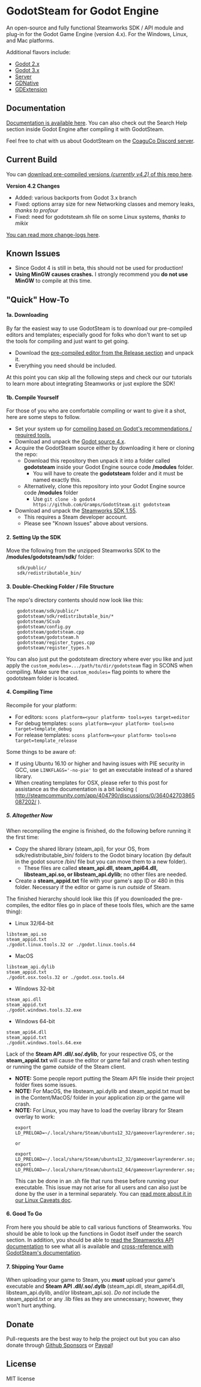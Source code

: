 # GodotSteam for Godot Engine
An open-source and fully functional Steamworks SDK / API module and plug-in for the Godot Game Engine (version 4.x). For the Windows, Linux, and Mac platforms.

Additional flavors include:
- [Godot 2.x](https://github.com/Gramps/GodotSteam/tree/godot2)
- [Godot 3.x](https://github.com/Gramps/GodotSteam/tree/master)
- [Server](https://github.com/Gramps/GodotSteam/tree/server)
- [GDNative](https://github.com/Gramps/GodotSteam/tree/gdnative)
- [GDExtension](https://github.com/Gramps/GodotSteam/tree/gdextension)

Documentation
----------
[Documentation is available here](https://godotsteam.com/). You can also check out the Search Help section inside Godot Engine after compiling it with GodotSteam.

Feel free to chat with us about GodotSteam on the [CoaguCo Discord server](https://discord.gg/SJRSq6K).

Current Build
----------
You can [download pre-compiled versions _(currently v4.2)_ of this repo here](https://github.com/Gramps/GodotSteam/releases).

**Version 4.2 Changes**
- Added: various backports from Godot 3.x branch
- Fixed: options array size for new Networking classes and memory leaks, _thanks to profour_
- Fixed: need for godotsteam.sh file on some Linux systems, _thanks to mikix_

[You can read more change-logs here](https://godotsteam.com/changelog/godot4/).

Known Issues
----------
- Since Godot 4 is still in beta, this should not be used for production!
- **Using MinGW causes crashes.** I strongly recommend you **do not use MinGW** to compile at this time.

"Quick" How-To
----------
#### 1a. Downloading
By far the easiest way to use GodotSteam is to download our pre-compiled editors and templates; especially good for folks who don't want to set up the tools for compiling and just want to get going.
- Download the [pre-compiled editor from the Release section](https://github.com/Gramps/GodotSteam/releases) and unpack it.
- Everything you need should be included.

At this point you can skip all the following steps and check our our tutorials to learn more about integrating Steamworks or just explore the SDK!

#### 1b. Compile Yourself
For those of you who are comfortable compiling or want to give it a shot, here are some steps to follow.
- Set your system up for [compiling based on Godot's recommendations / required tools.](https://docs.godotengine.org/en/stable/development/compiling/index.html)
- Download and unpack the [Godot source 4.x](https://github.com/godotengine/godot).
- Acquire the GodotSteam source either by downloading it here or cloning the repo:
  - Download this repository then unpack it into a folder called **godotsteam** inside your Godot Engine source code **/modules** folder.
    - You will have to create the **godotsteam** folder and it must be named exactly this.
  - Alternatively, clone this repository into your Godot Engine source code **/modules** folder
    - Use ````git clone -b godot4 https://github.com/Gramps/GodotSteam.git godotsteam````
- Download and unpack the [Steamworks SDK 1.55](https://partner.steamgames.com).
  - This requires a Steam developer account.
  - Please see "Known Issues" above about versions.


#### 2. Setting Up the SDK
Move the following from the unzipped Steamworks SDK to the **/modules/godotsteam/sdk/** folder:
````
    sdk/public/
    sdk/redistributable_bin/
````

#### 3. Double-Checking Folder / File Structure
The repo's directory contents should now look like this:
````
    godotsteam/sdk/public/*
    godotsteam/sdk/redistributable_bin/*
    godotsteam/SCsub
    godotsteam/config.py
    godotsteam/godotsteam.cpp
    godotsteam/godotsteam.h
    godotsteam/register_types.cpp
    godotsteam/register_types.h
````

You can also just put the godotsteam directory where ever you like and just apply the ````custom_modules=.../path/to/dir/godotsteam```` flag in SCONS when compiling.  Make sure the ````custom_modules=```` flag points to where the godotsteam folder is located.

#### 4. Compiling Time
Recompile for your platform:
  - For editors: ````scons platform=<your platform> tools=yes target=editor````
  - For debug templates: ````scons platform=<your platform> tools=no target=template_debug````
  - For release templates: ````scons platform=<your platform> tools=no target=template_release````

Some things to be aware of:
- If using Ubuntu 16.10 or higher and having issues with PIE security in GCC, use ````LINKFLAGS='-no-pie'```` to get an executable instead of a shared library.
- When creating templates for OSX, please refer to this post for assistance as the documentation is a bit lacking ( http://steamcommunity.com/app/404790/discussions/0/364042703865087202/ ).

##### 5. Altogether Now
When recompiling the engine is finished, do the following before running it the first time:
  - Copy the shared library (steam_api), for your OS, from sdk/redistributable_bin/ folders to the Godot binary location (by default in the godot source /bin/ file but you can move them to a new folder).
    - These files are called **steam_api.dll, steam_api64.dll, libsteam_api.so, or libsteam_api.dylib**; no other files are needed.
  - Create a **steam_appid.txt** file with your game's app ID or 480 in this folder.  Necessary if the editor or game is run _outside_ of Steam.

The finished hierarchy should look like this (if you downloaded the pre-compiles, the editor files go in place of these tools files, which are the same thing):
  - Linux 32/64-bit
  ```
  libsteam_api.so
  steam_appid.txt
  ./godot.linux.tools.32 or ./godot.linux.tools.64
  ```
  - MacOS
  ```
  libsteam_api.dylib
  steam_appid.txt
  ./godot.osx.tools.32 or ./godot.osx.tools.64
  ```
  - Windows 32-bit
  ```
  steam_api.dll
  steam_appid.txt
  ./godot.windows.tools.32.exe
  ```
  - Windows 64-bit
  ```
  steam_api64.dll
  steam_appid.txt
  ./godot.windows.tools.64.exe
  ```

Lack of the **Steam API .dll/.so/.dylib**, for your respective OS, or the **steam_appid.txt** will cause the editor or game fail and crash when testing or running the game _outside_ of the Steam client.
- **NOTE:** Some people report putting the Steam API file inside their project folder fixes some issues.
- **NOTE:** For MacOS, the libsteam_api.dylib and steam_appid.txt must be in the Content/MacOS/ folder in your application zip or the game will crash.
- **NOTE:** For Linux, you may have to load the overlay library for Steam overlay to work:
  ```
  export LD_PRELOAD=~/.local/share/Steam/ubuntu12_32/gameoverlayrenderer.so;~/.local/share/Steam/ubuntu12_64/gameoverlayrenderer.so
  
  or 
  
  export LD_PRELOAD=~/.local/share/Steam/ubuntu12_32/gameoverlayrenderer.so;
  export LD_PRELOAD=~/.local/share/Steam/ubuntu12_64/gameoverlayrenderer.so;
  ```
  This can be done in an .sh file that runs these before running your executable.  This issue may not arise for all users and can also just be done by the user in a terminal separately.  You can [read more about it in our Linux Caveats doc](https://godotsteam.com/tutorials/linux_caveats/).

#### 6. Good To Go

From here you should be able to call various functions of Steamworks. You should be able to look up the functions in Godot itself under the search section. In addition, you should be able to [read the Steamworks API documentation](https://partner.steamgames.com/doc/home) to see what all is available and [cross-reference with GodotSteam's documentation](https://godotsteam.com/).

#### 7. Shipping Your Game
When uploading your game to Steam, you _**must**_ upload your game's executable and **Steam API .dll/.so/.dylb** (steam_api.dll, steam_api64.dll, libsteam_api.dylib, and/or libsteam_api.so).  *Do not* include the steam_appid.txt or any .lib files as they are unnecessary; however, they won't hurt anything.

Donate
-------------
Pull-requests are the best way to help the project out but you can also donate through [Github Sponsors](https://github.com/sponsors/Gramps) or [Paypal](https://www.paypal.me/sithlordkyle)!

License
-------------
MIT license
